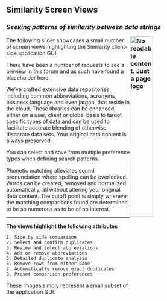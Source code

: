 ## Similarity Screen Views
### *Seeking patterns of similarity between data strings* <div id="logo-container"><img id="logo-shell" title="No readable content. Just a page logo" class="img-logo" align="right" src="https://ceresbakalite.github.io/similarity/images/NAVSimilarityLogoStyle.png"></div>
The following slider showcases a small number of screen views highlighting the Similarity client-side application GUI.

There have been a number of requests to see a preview in this forum and as such have found a placeholder here.

We’ve crafted extensive data repositories including common abbreviations, acronyms, business language and even jargon, that reside in the cloud. These libraries can be enhanced, either on a user, client or global basis to target specific types of data and can be used to facilitate accurate blending of otherwise disparate data sets. Your original data content is always preserved.

You can select and save from multiple preference types when defining search patterns.

Phonetic matching alleviates sound pronunciation where spelling can be overlooked. Words can be created, removed and normalized automatically, all without altering your original data content. The cutoff point is simply wherever the matching comparisons found are determined to be so numerous as to be of no interest.
***

**The views highlight the following attributes**

	1. Side by side comparison
	2. Select and confirm duplicates
	3. Review and select abbreviations
	4. Add or remove abbreviations
	5. Detailed duplicate analysis
	6. Remove rows from either pane
	7. Automatically remove exact duplicates
	8. Preset comparison preferences

These images simply represent a small subset of the application GUI.  

<style>
.img-pointer {
  max-width: 100%;
  vertical-align:bottom;
  float:left;
  margin: 0px 15px 0px 0px;
}

.img-logo {
  width: 35%;
  opacity: 0.999;
  margin: 15px 0px 15px 0px;
  position: relative;
  z-index: -1;
}
</style>
